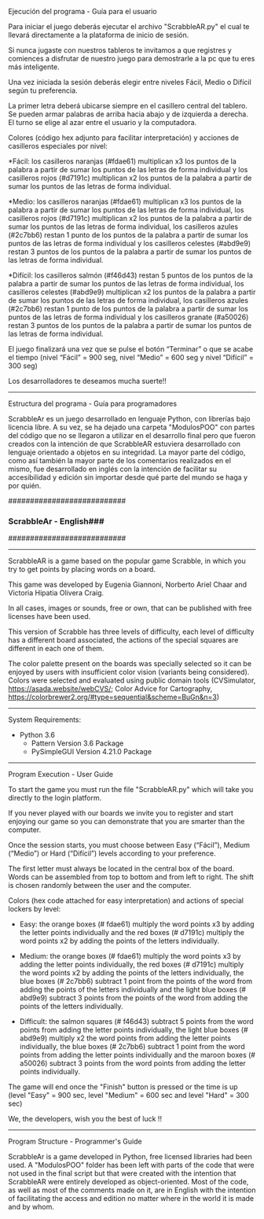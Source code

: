 Ejecución del programa - Guía para el usuario 

Para iniciar el juego deberás ejecutar el archivo "ScrabbleAR.py" el cual te llevará directamente a la plataforma de inicio de sesión. 

Si nunca jugaste con nuestros tableros te invitamos a que registres y comiences a disfrutar de nuestro juego para demostrarle a la pc que tu 
eres más inteligente. 

Una vez iniciada la sesión deberás elegir entre niveles Fácil, Medio o Difícil según tu preferencia.

La primer letra deberá ubicarse siempre en el casillero central del tablero. Se pueden armar palabras de arriba hacia abajo y de izquierda a 
derecha. El turno se elige al azar entre el usuario y la computadora.

Colores (código hex adjunto para facilitar interpretación) y acciones de casilleros especiales por nivel:

*Fácil: los casilleros naranjas (#fdae61) multiplican x3 los puntos de la palabra a partir de sumar los puntos de las letras de forma individual 
y los casilleros rojos (#d7191c) multiplican x2 los puntos de la palabra a partir de sumar los puntos de las letras de forma individual.
 
*Medio: los casilleros naranjas (#fdae61) multiplican x3 los puntos de la palabra a partir de sumar los puntos de las letras de forma individual, 
los casilleros rojos (#d7191c) multiplican x2 los puntos de la palabra a partir de sumar los puntos de las letras de forma individual,  los casilleros 
azules (#2c7bb6) restan 1 punto de los puntos de la palabra a partir de sumar los puntos de las letras de forma individual y  los casilleros celestes
 (#abd9e9) restan 3 puntos de  los puntos de la palabra a partir de sumar los puntos de las letras de forma individual.

*Difícil: los casilleros salmón (#f46d43) restan 5 puntos de los puntos de la palabra a partir de sumar los puntos de las letras de forma individual,
 los casilleros celestes (#abd9e9) multiplican x2 los puntos de la palabra a partir de sumar los puntos de las letras de forma individual,  los 
 casilleros azules (#2c7bb6) restan 1 punto de los puntos de la palabra a partir de sumar los puntos de las letras de forma individual y  los casilleros
  granate (#a50026) restan 3 puntos de  los puntos de la palabra a partir de sumar los puntos de las letras de forma individual.

El juego finalizará una vez que se pulse el botón “Terminar” o que se acabe el tiempo (nivel “Fácil” = 900 seg, nivel “Medio” = 600 seg y nivel 
“Difícil” = 300 seg)


Los desarrolladores te deseamos mucha suerte!! 

----------------------------------------------------------------------------------------------------
Estructura del programa - Guía para programadores

ScrabbleAr es un juego desarrollado en lenguaje Python, con librerías bajo licencia libre. 
A su vez, se ha dejado una carpeta "ModulosPOO" con partes del código que no se llegaron a utilizar en el desarrollo final pero que fueron creados con la 
intención de que ScrabbleAR estuviera desarrollado con lenguaje orientado a objetos en su integridad.
La mayor parte del código, como así también la mayor parte de los comentarios realizados en el mismo, fue desarrollado en inglés con la intención de facilitar
 su accesibilidad y edición sin importar desde qué parte del mundo se haga y por quién. 



###########################
### ScrabbleAr - English###
###########################

----------------------------------------------------------------------------------------------------
ScrabbleAR is a game based on the popular game Scrabble, in which you try to get points
by placing words on a board.

This game was developed by Eugenia Giannoni, Norberto Ariel Chaar and Victoria Hipatia Olivera Craig.

In all cases, images or sounds, free or own, that can be published with free licenses have been used.

This version of Scrabble has three levels of difficulty, each level of difficulty has a different board associated, the actions of the special squares are 
different in each one of them.

The color palette present on the boards was specially selected so it can be enjoyed by users with insufficient color vision (variants being considered). 
Colors were selected and evaluated using public domain tools (CVSimulator, https://asada.website/webCVS/; Color Advice for Cartography, 
https://colorbrewer2.org/#type=sequential&scheme=BuGn&n=3)

----------------------------------------------------------------------------------------------------

System Requirements:

+ Python 3.6
    + Pattern Version 3.6 Package
    + PySimpleGUI Version 4.21.0 Package
    
----------------------------------------------------------------------------------------------------
Program Execution - User Guide

To start the game you must run the file "ScrabbleAR.py" which will take you directly to the login platform.

If you never played with our boards we invite you to register and start enjoying our game so you can demonstrate that you are smarter than the computer.

Once the session starts, you must choose between Easy (“Fácil”), Medium (“Medio”) or Hard (“Difícil”) levels according to your preference.

The first letter must always be located in the central box of the board. Words can be assembled from top to bottom and from left to right. The shift is
 chosen randomly between the user and the computer.

Colors (hex code attached for easy interpretation) and actions of special lockers by level:

* Easy: the orange boxes (# fdae61) multiply the word points x3 by adding the letter points individually and the red boxes (# d7191c) multiply the word 
points x2 by adding the points of the letters individually.
 
* Medium: the orange boxes (# fdae61) multiply the word points x3 by adding the letter points individually, the red boxes (# d7191c) multiply the word 
points x2 by adding the points of the letters individually, the blue boxes (# 2c7bb6) subtract 1 point from the points of the word from adding the points
 of the letters individually and the light blue boxes (# abd9e9) subtract 3 points from the points of the word from adding the points of the letters individually.

* Difficult: the salmon squares (# f46d43) subtract 5 points from the word points from adding the letter points individually, the light blue boxes (# abd9e9)
 multiply x2 the word points from adding the letter points individually, the blue boxes (# 2c7bb6) subtract 1 point from the word points from adding the letter
 points individually and the maroon boxes (# a50026) subtract 3 points from the word points from adding the letter points individually.

The game will end once the "Finish" button is pressed or the time is up (level "Easy" = 900 sec, level "Medium" = 600 sec and level "Hard" = 300 sec)


We, the developers, wish you the best of luck !!

----------------------------------------------------------------------------------------------------
Program Structure - Programmer's Guide

ScrabbleAr is a game developed in Python, free licensed libraries had been used.
A "ModulosPOO" folder has been left with parts of the code that were not used in the final script but that were created with the intention that ScrabbleAR were 
entirely developed as object-oriented.
Most of the code, as well as most of the comments made on it, are in English with the intention of facilitating the access and edition no matter where in the world 
it is made and by whom.